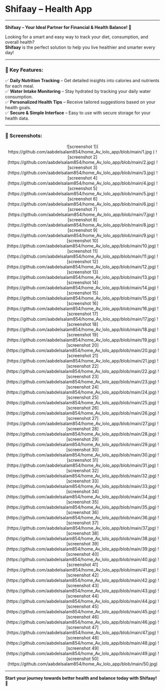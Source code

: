 # Shifaay – Health App

---

**Shifaay – Your Ideal Partner for Financial & Health Balance! 💚**

Looking for a smart and easy way to track your diet, consumption, and overall health?  
**Shifaay** is the perfect solution to help you live healthier and smarter every day!

---

### 🔹 Key Features:

✅ **Daily Nutrition Tracking** – Get detailed insights into calories and nutrients for each meal.  
✅ **Water Intake Monitoring** – Stay hydrated by tracking your daily water consumption.  
✅ **Personalized Health Tips** – Receive tailored suggestions based on your health goals.  
✅ **Secure & Simple Interface** – Easy to use with secure storage for your health data.

---

### 📸 Screenshots:
<p align="center">
![screenshot 1](   https://github.com/aabdelsalam854/home_Av_lolo_app/blob/main/1.jpg )  
![screenshot 2](https://github.com/aabdelsalam854/home_Av_lolo_app/blob/main/2.jpg)  
![screenshot 3](https://github.com/aabdelsalam854/home_Av_lolo_app/blob/main/3.jpg)  
![screenshot 4](https://github.com/aabdelsalam854/home_Av_lolo_app/blob/main/4.jpg)  
![screenshot 5](https://github.com/aabdelsalam854/home_Av_lolo_app/blob/main/5.jpg)  
![screenshot 6](https://github.com/aabdelsalam854/home_Av_lolo_app/blob/main/6.jpg)  
![screenshot 7](https://github.com/aabdelsalam854/home_Av_lolo_app/blob/main/7.jpg)  
![screenshot 8](https://github.com/aabdelsalam854/home_Av_lolo_app/blob/main/8.jpg)  
![screenshot 9](https://github.com/aabdelsalam854/home_Av_lolo_app/blob/main/9.jpg)  
![screenshot 10](https://github.com/aabdelsalam854/home_Av_lolo_app/blob/main/10.jpg)  
![screenshot 11](https://github.com/aabdelsalam854/home_Av_lolo_app/blob/main/11.jpg)  
![screenshot 12](https://github.com/aabdelsalam854/home_Av_lolo_app/blob/main/12.jpg)  
![screenshot 13](https://github.com/aabdelsalam854/home_Av_lolo_app/blob/main/13.jpg)  
![screenshot 14](https://github.com/aabdelsalam854/home_Av_lolo_app/blob/main/14.jpg)  
![screenshot 15](https://github.com/aabdelsalam854/home_Av_lolo_app/blob/main/15.jpg)  
![screenshot 16](https://github.com/aabdelsalam854/home_Av_lolo_app/blob/main/16.jpg)  
![screenshot 17](https://github.com/aabdelsalam854/home_Av_lolo_app/blob/main/17.jpg)  
![screenshot 18](https://github.com/aabdelsalam854/home_Av_lolo_app/blob/main/18.jpg)  
![screenshot 19](https://github.com/aabdelsalam854/home_Av_lolo_app/blob/main/19.jpg)  
![screenshot 20](https://github.com/aabdelsalam854/home_Av_lolo_app/blob/main/20.jpg)  
![screenshot 21](https://github.com/aabdelsalam854/home_Av_lolo_app/blob/main/21.jpg)  
![screenshot 22](https://github.com/aabdelsalam854/home_Av_lolo_app/blob/main/22.jpg)  
![screenshot 23](https://github.com/aabdelsalam854/home_Av_lolo_app/blob/main/23.jpg)  
![screenshot 24](https://github.com/aabdelsalam854/home_Av_lolo_app/blob/main/24.jpg)  
![screenshot 25](https://github.com/aabdelsalam854/home_Av_lolo_app/blob/main/25.jpg)  
![screenshot 26](https://github.com/aabdelsalam854/home_Av_lolo_app/blob/main/26.jpg)  
![screenshot 27](https://github.com/aabdelsalam854/home_Av_lolo_app/blob/main/27.jpg)  
![screenshot 28](https://github.com/aabdelsalam854/home_Av_lolo_app/blob/main/28.jpg)  
![screenshot 29](https://github.com/aabdelsalam854/home_Av_lolo_app/blob/main/29.jpg)  
![screenshot 30](https://github.com/aabdelsalam854/home_Av_lolo_app/blob/main/30.jpg)  
![screenshot 31](https://github.com/aabdelsalam854/home_Av_lolo_app/blob/main/31.jpg)  
![screenshot 32](https://github.com/aabdelsalam854/home_Av_lolo_app/blob/main/32.jpg)  
![screenshot 33](https://github.com/aabdelsalam854/home_Av_lolo_app/blob/main/33.jpg)  
![screenshot 34](https://github.com/aabdelsalam854/home_Av_lolo_app/blob/main/34.jpg)  
![screenshot 35](https://github.com/aabdelsalam854/home_Av_lolo_app/blob/main/35.jpg)  
![screenshot 36](https://github.com/aabdelsalam854/home_Av_lolo_app/blob/main/36.jpg)  
![screenshot 37](https://github.com/aabdelsalam854/home_Av_lolo_app/blob/main/37.jpg)  
![screenshot 38](https://github.com/aabdelsalam854/home_Av_lolo_app/blob/main/38.jpg)  
![screenshot 39](https://github.com/aabdelsalam854/home_Av_lolo_app/blob/main/39.jpg)  
![screenshot 40](https://github.com/aabdelsalam854/home_Av_lolo_app/blob/main/40.jpg)  
![screenshot 41](https://github.com/aabdelsalam854/home_Av_lolo_app/blob/main/41.jpg)  
![screenshot 42](https://github.com/aabdelsalam854/home_Av_lolo_app/blob/main/42.jpg)  
![screenshot 43](https://github.com/aabdelsalam854/home_Av_lolo_app/blob/main/43.jpg)  
![screenshot 44](https://github.com/aabdelsalam854/home_Av_lolo_app/blob/main/44.jpg)  
![screenshot 45](https://github.com/aabdelsalam854/home_Av_lolo_app/blob/main/45.jpg)  
![screenshot 46](https://github.com/aabdelsalam854/home_Av_lolo_app/blob/main/46.jpg)  
![screenshot 47](https://github.com/aabdelsalam854/home_Av_lolo_app/blob/main/47.jpg)  
![screenshot 48](https://github.com/aabdelsalam854/home_Av_lolo_app/blob/main/48.jpg)  
![screenshot 49](https://github.com/aabdelsalam854/home_Av_lolo_app/blob/main/49.jpg)  
![screenshot 50](https://github.com/aabdelsalam854/home_Av_lolo_app/blob/main/50.jpg)
</p>

---

**Start your journey towards better health and balance today with Shifaay! 🚀**

